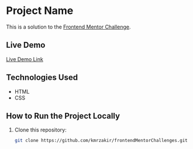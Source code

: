# Project Name

This is a solution to the [Frontend Mentor Challenge](https://www.frontendmentor.io).

## Live Demo
[Live Demo Link](#)

## Technologies Used
- HTML
- CSS

## How to Run the Project Locally
1. Clone this repository:
   ```bash
   git clone https://github.com/kmrzakir/frontendMentorChallenges.git
